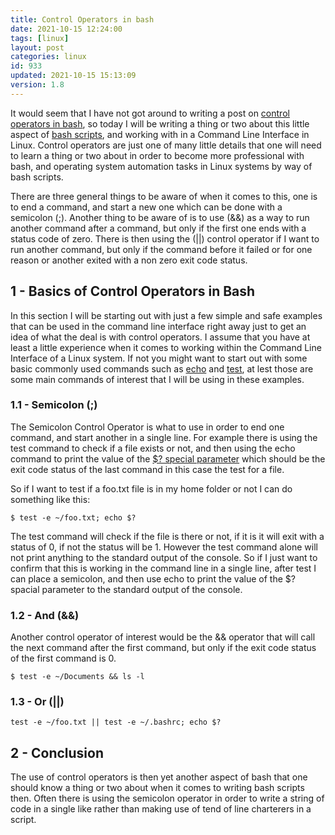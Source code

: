 ```yaml
---
title: Control Operators in bash
date: 2021-10-15 12:24:00
tags: [linux]
layout: post
categories: linux
id: 933
updated: 2021-10-15 15:13:09
version: 1.8
---
```


It would seem that I have not got around to writing a post on [control operators in bash](https://opensource.com/article/18/11/control-operators-bash-shell), so today I will be writing a thing or two about this little aspect of [bash scripts](/2020/11/27/linux-bash-script/), and working with in a Command Line Interface in Linux. Control operators are just one of many little details that one will need to learn a thing or two about in order to become more professional with bash, and operating system automation tasks in Linux systems by way of bash scripts. 

There are three general things to be aware of when it comes to this, one is to end a command, and start a new one which can be done with a semicolon \(\;\). Another thing to be aware of is to use \(&&\) as a way to run another command after a command, but only if the first one ends with a status code of zero. There is then using the \(\|\|\) control operator if I want to run another command, but only if the command before it failed or for one reason or another exited with a non zero exit code status.

<!-- more -->

## 1 - Basics of Control Operators in Bash

In this section I will be starting out with just a few simple and safe examples that can be used in the command line interface right away just to get an idea of what the deal is with control operators. I assume that you have at least a little experience when it comes to working within the Command Line Interface of a Linux system. If not you might want to start out with some basic commonly used commands such as [echo](/2019/08/15/linux-echo/) and [test](/2021/10/08/linux-test/), at lest those are some main commands of interest that I will be using in these examples.

### 1.1 - Semicolon \(\;\)

The Semicolon Control Operator is what to use in order to end one command, and start another in a single line. For example there is using the test command to check if a file exists or not, and then using the echo command to print the value of the [\$\? special parameter](/2020/12/08/linux-bash-script-parameters-special/) which should be the exit code status of the last command in this case the test for a file.

So if I want to test if a foo.txt file is in my home folder or not I can do something like this:

```
$ test -e ~/foo.txt; echo $?
```

The test command will check if the file is there or not, if it is it will exit with a status of 0, if not the status will be 1. However the test command alone will not print anything to the standard output of the console. So if I just want to confirm that this is working in the command line in a single line, after test I can place a semicolon, and then use echo to print the value of the \$\? spacial parameter to the standard output of the console.

### 1.2 - And \(&&\)

Another control operator of interest would be the \&\& operator that will call the next command after the first command, but only if the exit code status of the first command is 0.

```
$ test -e ~/Documents && ls -l
```

### 1.3 - Or \(\|\|\)

```
test -e ~/foo.txt || test -e ~/.bashrc; echo $?
```

## 2 - Conclusion

The use of control operators is then yet another aspect of bash that one should know a thing or two about when it comes to writing bash scripts then. Often there is using the semicolon operator in order to write a string of code in a single like rather than making use of tend of line charterers in a script.